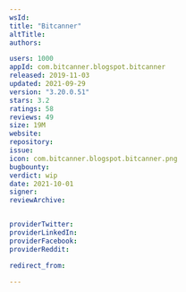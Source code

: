 ```yaml
---
wsId: 
title: "Bitcanner"
altTitle: 
authors:

users: 1000
appId: com.bitcanner.blogspot.bitcanner
released: 2019-11-03
updated: 2021-09-29
version: "3.20.0.51"
stars: 3.2
ratings: 58
reviews: 49
size: 19M
website: 
repository: 
issue: 
icon: com.bitcanner.blogspot.bitcanner.png
bugbounty: 
verdict: wip
date: 2021-10-01
signer: 
reviewArchive:


providerTwitter: 
providerLinkedIn: 
providerFacebook: 
providerReddit: 

redirect_from:

---
```



